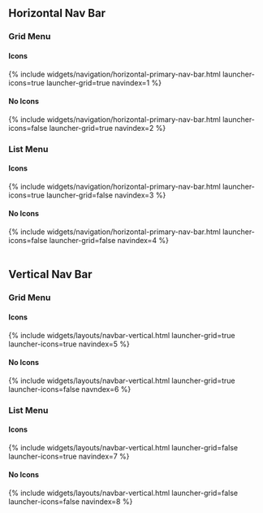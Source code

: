 <h2>Horizontal Nav Bar</h2>

<h3>Grid Menu</h3>

<h4>Icons</h4>
{% include widgets/navigation/horizontal-primary-nav-bar.html launcher-icons=true launcher-grid=true navindex=1 %}
<h4>No Icons</h4>
{% include widgets/navigation/horizontal-primary-nav-bar.html launcher-icons=false launcher-grid=true navindex=2 %}

<h3>List Menu</h3>

<h4>Icons</h4>
{% include widgets/navigation/horizontal-primary-nav-bar.html launcher-icons=true launcher-grid=false navindex=3 %}

<h4>No Icons</h4>
{% include widgets/navigation/horizontal-primary-nav-bar.html launcher-icons=false launcher-grid=false navindex=4 %}

<br>
<br>
<h2>Vertical Nav Bar</h2>

<h3>Grid Menu</h3>

<h4>Icons</h4>
{% include widgets/layouts/navbar-vertical.html launcher-grid=true launcher-icons=true navindex=5 %}

<h4>No Icons</h4>
{% include widgets/layouts/navbar-vertical.html launcher-grid=true launcher-icons=false navndex=6 %}

<h3>List Menu</h3>

<h4>Icons</h4>
{% include widgets/layouts/navbar-vertical.html launcher-grid=false launcher-icons=true navindex=7 %}

<h4>No Icons</h4>
{% include widgets/layouts/navbar-vertical.html launcher-grid=false launcher-icons=false navindex=8 %}

<script>
  $(document).ready(function() {
    $('.applauncher-pf .dropdown-toggle').eq(0).click();
  });
</script>
